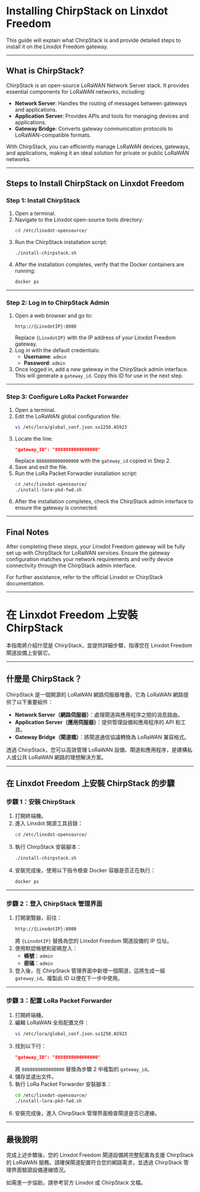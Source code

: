 # Installing ChirpStack on Linxdot Freedom

This guide will explain what ChirpStack is and provide detailed steps to install it on the Linxdot Freedom gateway.

---

## **What is ChirpStack?**
ChirpStack is an open-source LoRaWAN Network Server stack. It provides essential components for LoRaWAN networks, including:

- **Network Server**: Handles the routing of messages between gateways and applications.
- **Application Server**: Provides APIs and tools for managing devices and applications.
- **Gateway Bridge**: Converts gateway communication protocols to LoRaWAN-compatible formats.

With ChirpStack, you can efficiently manage LoRaWAN devices, gateways, and applications, making it an ideal solution for private or public LoRaWAN networks.

---

## **Steps to Install ChirpStack on Linxdot Freedom**

### **Step 1: Install ChirpStack**
1. Open a terminal.
2. Navigate to the Linxdot open-source tools directory:
   ```bash
   cd /etc/linxdot-opensource/
   ```
3. Run the ChirpStack installation script:
   ```bash
   ./install-chirpstack.sh
   ```
4. After the installation completes, verify that the Docker containers are running:
   ```bash
   docker ps
   ```

---

### **Step 2: Log in to ChirpStack Admin**
1. Open a web browser and go to:
   ```
   http://{LinxdotIP}:8080
   ```
   Replace `{LinxdotIP}` with the IP address of your Linxdot Freedom gateway.
2. Log in with the default credentials:
   - **Username**: `admin`
   - **Password**: `admin`
3. Once logged in, add a new gateway in the ChirpStack admin interface. This will generate a `gateway_id`. Copy this ID for use in the next step.

---

### **Step 3: Configure LoRa Packet Forwarder**
1. Open a terminal.
2. Edit the LoRaWAN global configuration file:
   ```bash
   vi /etc/lora/global_conf.json.sx1250.AS923
   ```
3. Locate the line:
   ```json
   "gateway_ID": "8888880000000000"
   ```
   Replace `8888880000000000` with the `gateway_id` copied in Step 2.
4. Save and exit the file.
5. Run the LoRa Packet Forwarder installation script:
   ```bash
   cd /etc/linxdot-opensource/
   ./install-lora-pkd-fwd.sh
   ```
6. After the installation completes, check the ChirpStack admin interface to ensure the gateway is connected.

---

## **Final Notes**
After completing these steps, your Linxdot Freedom gateway will be fully set up with ChirpStack for LoRaWAN services. Ensure the gateway configuration matches your network requirements and verify device connectivity through the ChirpStack admin interface.

For further assistance, refer to the official Linxdot or ChirpStack documentation.

---

# 在 Linxdot Freedom 上安裝 ChirpStack

本指南將介紹什麼是 ChirpStack，並提供詳細步驟，指導您在 Linxdot Freedom 閘道設備上安裝它。

---

## **什麼是 ChirpStack？**
ChirpStack 是一個開源的 LoRaWAN 網路伺服器堆疊。它為 LoRaWAN 網路提供了以下重要組件：

- **Network Server（網路伺服器）**：處理閘道與應用程序之間的消息路由。
- **Application Server（應用伺服器）**：提供管理設備和應用程序的 API 和工具。
- **Gateway Bridge（閘道橋）**：將閘道通信協議轉換為 LoRaWAN 兼容格式。

透過 ChirpStack，您可以高效管理 LoRaWAN 設備、閘道和應用程序，是建構私人或公共 LoRaWAN 網路的理想解決方案。

---

## **在 Linxdot Freedom 上安裝 ChirpStack 的步驟**

### **步驟 1：安裝 ChirpStack**
1. 打開終端機。
2. 進入 Linxdot 開源工具目錄：
   ```bash
   cd /etc/linxdot-opensource/
   ```
3. 執行 ChirpStack 安裝腳本：
   ```bash
   ./install-chirpstack.sh
   ```
4. 安裝完成後，使用以下指令檢查 Docker 容器是否正在執行：
   ```bash
   docker ps
   ```

---

### **步驟 2：登入 ChirpStack 管理界面**
1. 打開瀏覽器，前往：
   ```
   http://{LinxdotIP}:8080
   ```
   將 `{LinxdotIP}` 替換為您的 Linxdot Freedom 閘道設備的 IP 位址。
2. 使用默認帳號和密碼登入：
   - **帳號**：`admin`
   - **密碼**：`admin`
3. 登入後，在 ChirpStack 管理界面中新增一個閘道，這將生成一組 `gateway_id`。複製此 ID 以便在下一步中使用。

---

### **步驟 3：配置 LoRa Packet Forwarder**
1. 打開終端機。
2. 編輯 LoRaWAN 全局配置文件：
   ```bash
   vi /etc/lora/global_conf.json.sx1250.AS923
   ```
3. 找到以下行：
   ```json
   "gateway_ID": "8888880000000000"
   ```
   將 `8888880000000000` 替換為步驟 2 中複製的 `gateway_id`。
4. 儲存並退出文件。
5. 執行 LoRa Packet Forwarder 安裝腳本：
   ```bash
   cd /etc/linxdot-opensource/
   ./install-lora-pkd-fwd.sh
   ```
6. 安裝完成後，進入 ChirpStack 管理界面檢查閘道是否已連線。

---

## **最後說明**
完成上述步驟後，您的 Linxdot Freedom 閘道設備將完整配置為支援 ChirpStack 的 LoRaWAN 服務。請確保閘道配置符合您的網路需求，並透過 ChirpStack 管理界面驗證設備連線情況。

如需進一步協助，請參考官方 Linxdot 或 ChirpStack 文檔。
